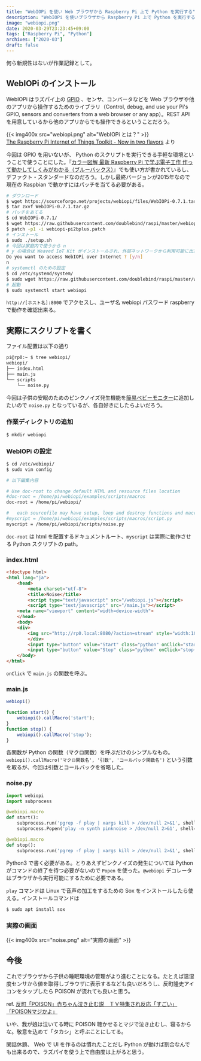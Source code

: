 ```yaml
---
title: "WebIOPi を使い Web ブラウザから Raspberry Pi 上で Python を実行する"
description: "WebIOPi を使いブラウザから Raspberry Pi 上で Python を実行する。WebIOPi のインストール、スクリプトの配置など。"
image: "webiopi.png"
date: 2020-03-29T23:23:45+09:00
tags: ["Raspberry Pi", "Python"]
archives: ["2020-03"]
draft: false
---
```


何ら新規性はないが作業記録として。

## WebIOPi のインストール

WebIOPi はラズパイ上の [GPIO](https://ja.wikipedia.org/wiki/GPIO) 、センサ、コンバータなどを Web ブラウザや他のアプリから操作するためのライブラリ（Control, debug, and use your Pi's GPIO, sensors and converters from a web browser or any app）。REST API を用意しているから他のアプリからでも操作できるということだろう。
  
{{< img400x src="webiopi.png" alt="WebIOPi とは？" >}}  
[The Raspberry Pi Internet of Things Toolkit - Now in two flavors](http://webiopi.trouch.com/) より  
  
今回は GPIO を用いないが、 Python のスクリプトを実行できる手軽な環境ということで使うことにした。『[カラー図解 最新 Raspberry Pi で学ぶ電子工作 作って動かしてしくみがわかる（ブルーバックス）](https://amzn.to/2xxiCBU)』でも使い方が書かれているし、デファクト・スタンダードなのだろう。しかし最終バージョンが2015年なので現在の Raspbian で動かすにはパッチを当てる必要がある。
  
```bash
# ダウンロード
$ wget https://sourceforge.net/projects/webiopi/files/WebIOPi-0.7.1.tar.gz
$ tar zxvf WebIOPi-0.7.1.tar.gz
# パッチをあてる
$ cd WebIOPi-0.7.1/
$ wget https://raw.githubusercontent.com/doublebind/raspi/master/webiopi-pi2bplus.patch
$ patch -p1 -i webiopi-pi2bplus.patch
# インストール
$ sudo ./setup.sh
# 今回は家庭内で使うから n
# y の場合は Weaved IoT Kit がインストールされ、外部ネットワークから利用可能に出来る
Do you want to access WebIOPi over Internet ? [y/n]
n
# systemctl のための設定
$ cd /etc/systemd/system/
$ sudo wget https://raw.githubusercontent.com/doublebind/raspi/master/webiopi.service
# 起動
$ sudo systemctl start webiopi
```

`http://[ホスト名]:8000` でアクセスし、ユーザ名 webiopi パスワード raspberry で動作を確認出来る。

## 実際にスクリプトを書く

ファイル配置は以下の通り

```bash
pi@rp0:~ $ tree webiopi/
webiopi/
├── index.html
├── main.js
└── scripts
    └── noise.py
```

今回は子供の安眠のためのピンクノイズ発生機能を[簡易ベビーモニター](https://tbsmcd.net/post/baby_monitor/)に追加したいので `noise.py` となっているが、各自好きにしたらよいだろう。

### 作業ディレクトリの追加

```bash
$ mkdir webiopi
```

### WebIOPi の設定

```bash
$ cd /etc/webiopi/
$ sudo vim config

# 以下編集内容

# Use doc-root to change default HTML and resource files location
#doc-root = /home/pi/webiopi/examples/scripts/macros
doc-root = /home/pi/webiopi/

#   each sourcefile may have setup, loop and destroy functions and macros
#myscript = /home/pi/webiopi/examples/scripts/macros/script.py
myscript = /home/pi/webiopi/scripts/noise.py
```

`doc-root` は html を配置するドキュメントルート、`myscript` は実際に動作させる Python スクリプトの path。

### index.html

```html
<!doctype html>
<html lang="ja">
    <head>
        <meta charset="utf-8">
        <title>Noise</title>
        <script type="text/javascript" src="/webiopi.js"></script>
        <script type="text/javascript" src="/main.js"></script>
	<meta name="viewport" content="width=device-width">
    </head>
    <body>
	<div>
        <img src="http://rp0.local:8080/?action=stream" style="width:100%">
        </div>
        <input type="button" value="Start" class="python" onClick="start()">
        <input type="button" value="Stop" class="python" onClick="stop()">
    </body>
</html>
```

`onClick` で `main.js` の関数を呼ぶ。

### main.js

```javascript
webiopi()

function start() {
    webiopi().callMacro('start');
}
function stop() {
    webiopi().callMacro('stop');
}
```

各関数が Python の関数（マクロ関数）を呼ぶだけのシンプルなもの。`webiopi().callMacro('マクロ関数名', '引数', 'コールバック関数名')` という引数を取るが、今回は引数とコールバックを省略した。

### noise.py

```python
import webiopi
import subprocess

@webiopi.macro
def start():
    subprocess.run('pgrep -f play | xargs kill > /dev/null 2>&1', shell=True)
    subprocess.Popen('play -n synth pinknoise > /dev/null 2>&1', shell=True)

@webiopi.macro
def stop():
    subprocess.run('pgrep -f play | xargs kill > /dev/null 2>&1', shell=True)
```

Python3 で書く必要がある。とりあえずピンクノイズの発生については Python がコマンドの終了を待つ必要がないので `Popen` を使った。`@webiopi` デコレータはブラウザから実行可能にするために必要である。

`play` コマンドは Linux で音声の加工をするための Sox をインストールしたら使える。インストールコマンドは

```bash
$ sudo apt install sox
```

### 実際の画面

{{< img400x src="noise.png" alt="実際の画面" >}}

## 今後

これでブラウザから子供の睡眠環境の管理がより進むことになる。たとえば温湿度センサから値を取得しブラウザに表示するなども良いだろうし、反町隆史アイコンをタップしたら POISON が流れても良いと思う。

ref. [反町「POISON」赤ちゃん泣き止む説　ＴＶ特集され反応「すごい」「POISONマジかよ」](https://www.daily.co.jp/gossip/2020/03/05/0013167858.shtml)

いや、我が娘は泣いてる時に POISON 聴かせるとマジで泣き止むし、寝るからな。敬意を込めて「タカシ」と呼ぶことにしてる。  

閑話休題、 Web で UI を作るのは慣れたことだし Python が動けば割合なんでも出来るので、ラズパイを使う上で自由度は上がると思う。
